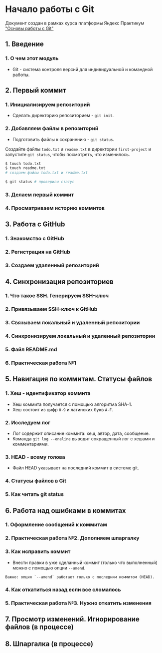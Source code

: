 # Начало работы с Git
Документ создан в рамках курса платформы Яндекс Практикум ["Основы работы с Git"](https://practicum.yandex.ru/git-basics/)
## 1. Введение
### 1. О чем этот модуль
* Git - система контроля версий для индивидуальной и командной работы.

## 2. Первый коммит
### 1. Инициализируем репозиторий
* Сделать директорию репозиторием - `git init`.
### 2. Добавляем файлы в репозиторий
* Подготовить файлы к сохранению - `git status`.

Создайте файлы `todo.txt` и `readme.txt` в директории `first-project` и запустите `git status`, чтобы посмотреть, что изменилось.

```bash
$ touch todo.txt
$ touch readme.txt
# создаем файлы todo.txt и readme.txt

$ git status # проверили статус
```
### 3. Делаем первый коммит
### 4. Просматриваем историю коммитов

## 3. Работа с GitHub
### 1. Знакомство с GitHub
### 2. Регистрация на GitHub
### 3. Создаем удаленный репозиторий

## 4. Синхронизация репозиториев
### 1. Что такое SSH. Генерируем SSH-ключ
### 2. Привязываем SSH-ключ к GitHub
### 3. Связываем локальный и удаленный репозитории
### 4. Синхронизируем локальный и удаленный репозитории
### 5. Файл README.md
### 6. Практическая работа №1

## 5. Навигация по коммитам. Статусы файлов
### 1. Хеш - идентификатор коммита
* Хеш коммита получается с помощью алгоритма SHA-1.
* Хеш состоит из цифр `0-9` и латинских букв `A-F`.
### 2. Исследуем лог
* Лог содержит описание коммита: хеш, автор, дата, сообщение.
* Команда `git log --oneline` выводит сокращенный лог с хешами и комментариями.
### 3. HEAD - всему голова
* Файл HEAD указывает на последний коммит в системе git.
### 4. Статусы файлов в Git
### 5. Как читать git status
## 6. Работа над ошибками в коммитах
### 1. Оформление сообщений к коммитам
### 2. Практическая работа №2. Дополняем шпаргалку
### 3. Как исправить коммит
* Внести правки в уже сделанный коммит (только что выполненный) можно с помощью опции `--amend`.
```
Важно: опция `--amend` работает только с последним коммитом (HEAD).
```
### 4. Как откатиться назад если все сломалось
### 5. Практическая работа №3. Нужно откатить изменения
## 7. Просмотр изменений. Игнорирование файлов (в процессе)
## 8. Шпаргалка (в процессе)